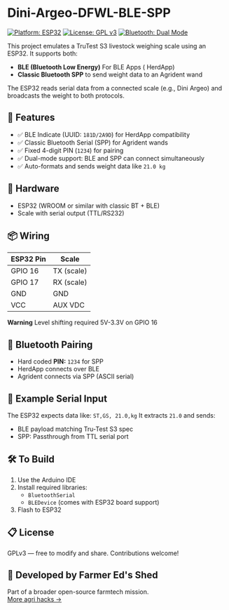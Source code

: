 # Dini-Argeo-DFWL-BLE-SPP
[![Platform: ESP32](https://img.shields.io/badge/platform-ESP32-blue.svg)](https://www.espressif.com/en/products/socs/esp32)
[![License: GPL v3](https://img.shields.io/badge/license-GPLv3-blue.svg)](https://www.gnu.org/licenses/gpl-3.0)
[![Bluetooth: Dual Mode](https://img.shields.io/badge/bluetooth-BLE%20%2B%20SPP-lightgrey)](https://www.bluetooth.com/)

This project emulates a TruTest S3 livestock weighing scale using an ESP32. It supports both:
- **BLE (Bluetooth Low Energy)** For BLE Apps ( HerdApp)
- **Classic Bluetooth SPP** to send weight data to an Agrident wand

The ESP32 reads serial data from a connected scale (e.g., Dini Argeo) and broadcasts the weight to both protocols.

## 🧰 Features

- ✅ BLE Indicate (UUID: `181D/2A9D`) for HerdApp compatibility  
- ✅ Classic Bluetooth Serial (SPP) for Agrident wands  
- ✅ Fixed 4-digit PIN (`1234`) for pairing  
- ✅ Dual-mode support: BLE and SPP can connect simultaneously  
- ✅ Auto-formats and sends weight data like `21.0 kg`    

## 🔌 Hardware

- ESP32 (WROOM or similar with classic BT + BLE)
- Scale with serial output (TTL/RS232)

## 📦 Wiring

| ESP32 Pin | Scale      |
|-----------|------------|
| GPIO 16   | TX (scale) |
| GPIO 17   | RX (scale) |
| GND       | GND        |
| VCC       | AUX VDC    |
**Warning** Level shifting required 5V-3.3V on GPIO 16

## 📡 Bluetooth Pairing

- Hard coded **PIN:** `1234` for SPP
- HerdApp connects over BLE
- Agrident connects via SPP (ASCII serial)

## 🧪 Example Serial Input

The ESP32 expects data like:
`ST,GS, 21.0,kg`
It extracts `21.0` and sends:
- BLE payload matching Tru-Test S3 spec
- SPP: Passthrough from TTL serial port

## 🛠️ To Build

1. Use the Arduino IDE
2. Install required libraries:
   - `BluetoothSerial`
   - `BLEDevice` (comes with ESP32 board support)
3. Flash to ESP32

## 📋 License

GPLv3 — free to modify and share. Contributions welcome!

## 🐄 Developed by Farmer Ed's Shed

Part of a broader open-source farmtech mission.  
[More agri hacks →](https://github.com/Farmer-Eds-Shed)
